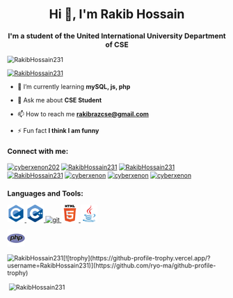 <h1 align="center">Hi 👋, I'm Rakib Hossain</h1>
<h3 align="center">I'm a student of the United International University Department of CSE</h3>

<p align="left"> <img src="https://komarev.com/ghpvc/?username=RakibHossain231&label=Profile%20views&color=0e75b6&style=flat" alt="RakibHossain231" /> </p>

<p align="left"> <a href="https://twitter.com/RakibHossain231" target="blank"><img src="https://img.shields.io/twitter/follow/RakibHossain231?logo=twitter&style=for-the-badge" alt="RakibHossain231" /></a> </p>

- 🌱 I’m currently learning **mySQL, js, php**

- 💬 Ask me about **CSE Student**

- 📫 How to reach me **rakibrazcse@gmail.com**

- ⚡ Fun fact **I think I am funny**

<h3 align="left">Connect with me:</h3>
<p align="left">
<a href="https://twitter.com/RakibHossain231" target="blank"><img align="center" src="https://raw.githubusercontent.com/rahuldkjain/github-profile-readme-generator/master/src/images/icons/Social/twitter.svg" alt="cyberxenon202" height="30" width="40" /></a>
<a href="https://linkedin.com/in/RakibHossain231" target="blank"><img align="center" src="https://raw.githubusercontent.com/rahuldkjain/github-profile-readme-generator/master/src/images/icons/Social/linked-in-alt.svg" alt="RakibHossain231" height="30" width="40" /></a>
<a href="https://fb.com/RakibHossain231" target="blank"><img align="center" src="https://raw.githubusercontent.com/rahuldkjain/github-profile-readme-generator/master/src/images/icons/Social/facebook.svg" alt="RakibHossain231" height="30" width="40" /></a>
<a href="https://instagram.com/RakibHossain231" target="blank"><img align="center" src="https://raw.githubusercontent.com/rahuldkjain/github-profile-readme-generator/master/src/images/icons/Social/instagram.svg" alt="RakibHossain231" height="30" width="40" /></a>
<a href="https://www.hackerrank.com/cyberxenon" target="blank"><img align="center" src="https://raw.githubusercontent.com/rahuldkjain/github-profile-readme-generator/master/src/images/icons/Social/hackerrank.svg" alt="cyberxenon" height="30" width="40" /></a>
<a href="https://codeforces.com/profile/cyberxenon" target="blank"><img align="center" src="https://raw.githubusercontent.com/rahuldkjain/github-profile-readme-generator/master/src/images/icons/Social/codeforces.svg" alt="cyberxenon" height="30" width="40" /></a>
<a href="https://www.leetcode.com/cyberxenon" target="blank"><img align="center" src="https://raw.githubusercontent.com/rahuldkjain/github-profile-readme-generator/master/src/images/icons/Social/leet-code.svg" alt="cyberxenon" height="30" width="40" /></a>
</p>

<h3 align="left">Languages and Tools:</h3>
<p align="left"> <a href="https://www.cprogramming.com/" target="_blank" rel="noreferrer"> <img src="https://raw.githubusercontent.com/devicons/devicon/master/icons/c/c-original.svg" alt="c" width="40" height="40"/> </a> <a href="https://www.w3schools.com/cpp/" target="_blank" rel="noreferrer"> <img src="https://raw.githubusercontent.com/devicons/devicon/master/icons/cplusplus/cplusplus-original.svg" alt="cplusplus" width="40" height="40"/> </a> <a href="https://git-scm.com/" target="_blank" rel="noreferrer"> <img src="https://www.vectorlogo.zone/logos/git-scm/git-scm-icon.svg" alt="git" width="40" height="40"/> </a> <a href="https://www.w3.org/html/" target="_blank" rel="noreferrer"> <img src="https://raw.githubusercontent.com/devicons/devicon/master/icons/html5/html5-original-wordmark.svg" alt="html5" width="40" height="40"/> </a> <a href="https://www.java.com" target="_blank" rel="noreferrer"> <img src="https://raw.githubusercontent.com/devicons/devicon/master/icons/java/java-original.svg" alt="java" width="40" height="40"/> </a> <p align="left"> <a href="https://www.php.net" target="_blank" rel="noreferrer"> <img src="https://raw.githubusercontent.com/devicons/devicon/master/icons/php/php-original.svg" alt="php" width="40" height="40"/> </a> </p> </p>


<p><img align="left" src="https://github-readme-stats.vercel.app/api/top-langs?username=RakibHossain231&show_icons=true&locale=en&layout=compact" alt="RakibHossain231" /></p>
[![trophy](https://github-profile-trophy.vercel.app/?username=RakibHossain231)](https://github.com/ryo-ma/github-profile-trophy)
<p>&nbsp;<img align="center" src="https://github-readme-stats.vercel.app/api?username=RakibHossain231&show_icons=true&locale=en" alt="RakibHossain231" /></p>
